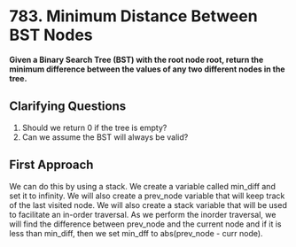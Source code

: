 # 783. Minimum Distance Between BST Nodes #

**Given a Binary Search Tree (BST) with the root node root, return the minimum difference between the values of any two different nodes in the tree.**

## Clarifying Questions ##

1. Should we return 0 if the tree is empty?
2. Can we assume the BST will always be valid?

## First Approach ##

We can do this by using a stack. We create a variable called min_diff and set it to infinity. We will also create a prev_node variable that will keep track of the last visited node. We will also create a stack variable that will be used to facilitate an in-order traversal. As we perform the inorder traversal, we will find the difference between prev_node and the current node and if it is less than min_diff, then we set min_dff to abs(prev_node - curr node). 
